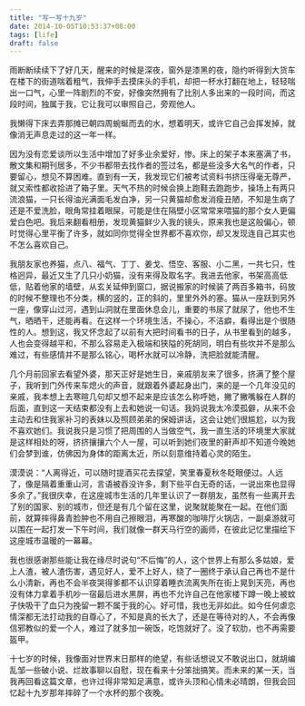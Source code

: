 ```yaml
---
title: "写一写十九岁"
date: 2014-10-05T10:53:37+08:00
tags: [life]
draft: false
---
```


雨断断续续下了好几天，醒来的时候是深夜，窗外是漆黑的夜，隐约听得到大货车在楼下的街道喘着粗气，我伸手去摸床头的手机，却把一杯水打翻在地上，轻轻喘出一口气，心里一阵剧烈的不安，好像突然拥有了比别人多出来的一段时间，而这段时间，独属于我，它让我可以审照自己，旁观他人。
<!--more-->

我懒得下床去弄那摊已朝四周蜿蜒而去的水，想着明天，或许它自己会挥发掉，就像消无声息走过的这一年一样。


因为没有恋爱谈所以生活中增加了好多业余爱好，惨。床上的架子本来塞满了书，散文集和期刊居多，不少书都带去找作者的签过名，都是些没多大名气的作者，只要留心，想见不算困难。直到有一天，我发现它们被考试资料书挤压得毫无尊严，就又索性都收拾进了箱子里。天气不热的时候会换上跑鞋去跑跑步，操场上有两只流浪猫，一只长得油光满面毛发白净，另一只黄猫却愈发消瘦丑陋，不知是生病了还是不爱洗脸，眼角常挂着眼屎，可能是住在隔壁小区常常来喂猫的那个女人更偏爱白色吧。我后来翻看相册，发现黄猫鲜少入我的镜头，原来我也是这般偏心，顿时觉得心里平衡了许多，就如同你觉得全世界都不喜欢你，却又发现连自己其实也不怎么喜欢自己。


我朋友家也养猫，点八、福气、丁丁、姜戈、悟空、客服、小二黑，一共七只，性格迥异，最近又生了几只小奶猫，没有来得及取名字。我进去他家，书架高高低低，贴着他家的墙壁，从玄关延伸到窗口，据说搬家的时候装了两百多箱书，码放的时候不整理也不分类，横的竖的，正的斜的，里里外外的塞。猫从一座跃到另外一座，像穿山过河，遇到山洞就在里面休息会儿，重要的书尿了就尿了，他也不生气，晒晒干，还能再看。在这样一个环境生活，不操心，不洁癖，看得出是个很随性的人。想到这，我又怀念起了以前有大把时间看书的日子，从书里看到的越多，人也会变得越平和，不那么容易走入极端和狭隘的死胡同，明白有些坎并不是那么难过，有些感情并不是那么铭心，喝杯水就可以冷静，洗把脸就能清醒。


几个月前回家去看望外婆，那天正好是她生日，亲戚朋友来了很多，挤满了整个屋子，我听到门外传来车熄火的声音，就跟着外婆起身出门，来的是一个几年没见的亲戚，我本想上去寒暄几句却又想不起来是应该怎么称呼她，撇了撇嘴躲在人群的后面，直到这一天结束都没有上去和她说一句话。我妈说我太冷漠孤僻，从来不会主动去和住我家补习的表妹以及照顾弟弟的保姆讲话，这会让她们很尴尬，以为我不喜欢她们。我说我只是习惯了把周围的人当做空气，我一直生活的环境里大家就是这样相处的呀，挤挤攘攘六个人一屋，可以听到她们夜里的鼾声却不知道今晚她们会梦到谁，仿佛因为身体的距离太近，所以刻意维持着心灵的陌生。


漠漠说：“人离得近，可以随时提酒买花去探望，笑里春夏秋冬眨眼便过。人远了，像是隔着重重山河，言语被吞没许多，剩下些平白无奇的话，一说出來也显得多余了。”我很庆幸，在这座城市生活的几年里认识了一群朋友，虽然有一些离开去了别的国家、别的城市，但还是有几个留在这里，说聚就能聚在一起。在他们面前，就算摔得鼻青脸肿也不用自己擦眼泪，再寒酸的咖啡厅火锅店，一副桌游就可以围在一起打发一下午时间，我们就像一群天马行空的画师，在彼此记忆里描绘下这座城市温暖的一幕幕。


我也很感谢那些能让我在缘尽时说句“不后悔”的人，这个世界上有那么多姑娘，爱上人渣，被人渣伤害，遇见好人，爱不上好人，绕了一圈终于承认自己再也不是什么小清新，再也不会半夜哭得爹都不认识穿着睡衣流离失所在街上晃到天亮，再也没有体力拿着手机吵一宿最后进水黑屏，再也不允许自己在他家楼下蹲一晚上被蚊子快吸干了血只为挽留一颗不属于我的心。好可惜，我也无非如此。如今任何虐恋情深都无法打动我的自尊心了，不知是真的长大了，还是在等待对的人，不会再像信邪教似的爱一个人，难过了就多加一碗饭，吃饱就好了。没了软肋，也不再需要盔甲。


十七岁的时候，我像面对世界末日那样的绝望，有些话想说又不敢说出口，就胡编乱邹一些破小说、烂故事聊以自慰，现在看来十分笨拙搞笑。而未来的某一天，当我再回看这篇文章，也许过得非常知足满意，或许头顶和心情未必晴朗，但我会回忆起十九岁那年摔碎了一个水杯的那个夜晚。
